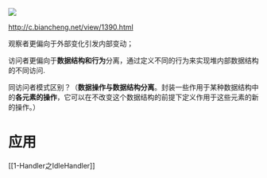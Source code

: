 ![](https://cdn.jsdelivr.net/gh/wp3355168/Typora-Picgo-Gitee/img/20210808171058.png)



http://c.biancheng.net/view/1390.html

观察者更偏向于外部变化引发内部变动；


访问者更偏向于**数据结构和行为**分离，通过定义不同的行为来实现堆内部数据结构的不同访问.

同访问者模式区别？（**数据操作与数据结构分离**。封装一些作用于某种数据结构中的**各元素的操作**，它可以在不改变这个数据结构的前提下定义作用于这些元素的新的操作。）



# 应用
[[1-Handler之IdleHandler]]